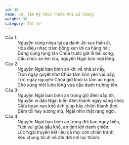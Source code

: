 ```yaml
---
id: 30
name: 30. Tán Mỹ Chúa Trước Khi Lễ Chung
weight: 30
category: Tất lễ
---
```

<dl><dt>Câu 1:</dt><dd data-verse="1"> Nguyện cùng nhau lại ca danh Jê-sus thân ái, <br/>Hòa điệu nhạc trầm bỗng xen lời ca hăng hái; <br/>Đứng cùng tụng tán Chúa trước giờ lễ bái xong, <br/>Cầu chúc an êm dịu, nguyện Ngài ban mọi lòng. </dd><dt>Câu 2:</dt><dd data-verse="2"> Nguyện Ngài ban bình an khi về nhà ai nấy, <br/>Trọn ngày quyết nhờ Chúa tâm hồn yên vui bấy; <br/>Trót ngày nguyện Chúa giữ khỏi tà tâm ác ngôn, <br/>Cho xứng môi luôn lòng vừa cầu danh trường tồn. </dd><dt>Câu 3:</dt><dd data-verse="3">Nguyện Ngài ban bình an trong giờ đêm sắp tới, <br/>Nguyền vì dân Ngài biến đêm thành ngày sáng chói; <br/>Giữa hoạn nạn khổ ách giúp bầy chiên thảnh thơi, <br/>Đêm tối hay sương mù, Ngài nhìn thật rạng ngời. </dd><dt>Câu 4:</dt><dd data-verse="4"> Nguyện Ngài ban bình an trong đời bao nguy biến, <br/>Tươi vui giữa sầu khổ, an tịnh khi tranh chiến; <br/>Lúc Ngài truyền kết liễu cả mọi cơn chiến tranh, <br/>Kêu chúng tôi đi về đời đời nơi lạc thành. </dd></dl>

